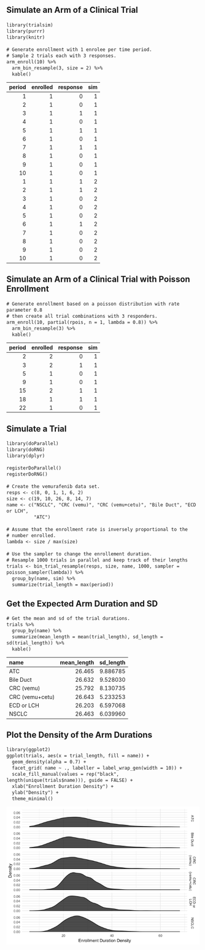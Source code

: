 Simulate an Arm of a Clinical Trial
-----------------------------------

    library(trialsim)
    library(purrr)
    library(knitr)

    # Generate enrollment with 1 enrolee per time period.
    # Sample 2 trials each with 3 responses.
    arm_enroll(10) %>%
      arm_bin_resample(3, size = 2) %>% 
      kable()

<table>
<thead>
<tr class="header">
<th style="text-align: right;">period</th>
<th style="text-align: right;">enrolled</th>
<th style="text-align: right;">response</th>
<th style="text-align: right;">sim</th>
</tr>
</thead>
<tbody>
<tr class="odd">
<td style="text-align: right;">1</td>
<td style="text-align: right;">1</td>
<td style="text-align: right;">0</td>
<td style="text-align: right;">1</td>
</tr>
<tr class="even">
<td style="text-align: right;">2</td>
<td style="text-align: right;">1</td>
<td style="text-align: right;">0</td>
<td style="text-align: right;">1</td>
</tr>
<tr class="odd">
<td style="text-align: right;">3</td>
<td style="text-align: right;">1</td>
<td style="text-align: right;">1</td>
<td style="text-align: right;">1</td>
</tr>
<tr class="even">
<td style="text-align: right;">4</td>
<td style="text-align: right;">1</td>
<td style="text-align: right;">0</td>
<td style="text-align: right;">1</td>
</tr>
<tr class="odd">
<td style="text-align: right;">5</td>
<td style="text-align: right;">1</td>
<td style="text-align: right;">1</td>
<td style="text-align: right;">1</td>
</tr>
<tr class="even">
<td style="text-align: right;">6</td>
<td style="text-align: right;">1</td>
<td style="text-align: right;">0</td>
<td style="text-align: right;">1</td>
</tr>
<tr class="odd">
<td style="text-align: right;">7</td>
<td style="text-align: right;">1</td>
<td style="text-align: right;">1</td>
<td style="text-align: right;">1</td>
</tr>
<tr class="even">
<td style="text-align: right;">8</td>
<td style="text-align: right;">1</td>
<td style="text-align: right;">0</td>
<td style="text-align: right;">1</td>
</tr>
<tr class="odd">
<td style="text-align: right;">9</td>
<td style="text-align: right;">1</td>
<td style="text-align: right;">0</td>
<td style="text-align: right;">1</td>
</tr>
<tr class="even">
<td style="text-align: right;">10</td>
<td style="text-align: right;">1</td>
<td style="text-align: right;">0</td>
<td style="text-align: right;">1</td>
</tr>
<tr class="odd">
<td style="text-align: right;">1</td>
<td style="text-align: right;">1</td>
<td style="text-align: right;">1</td>
<td style="text-align: right;">2</td>
</tr>
<tr class="even">
<td style="text-align: right;">2</td>
<td style="text-align: right;">1</td>
<td style="text-align: right;">1</td>
<td style="text-align: right;">2</td>
</tr>
<tr class="odd">
<td style="text-align: right;">3</td>
<td style="text-align: right;">1</td>
<td style="text-align: right;">0</td>
<td style="text-align: right;">2</td>
</tr>
<tr class="even">
<td style="text-align: right;">4</td>
<td style="text-align: right;">1</td>
<td style="text-align: right;">0</td>
<td style="text-align: right;">2</td>
</tr>
<tr class="odd">
<td style="text-align: right;">5</td>
<td style="text-align: right;">1</td>
<td style="text-align: right;">0</td>
<td style="text-align: right;">2</td>
</tr>
<tr class="even">
<td style="text-align: right;">6</td>
<td style="text-align: right;">1</td>
<td style="text-align: right;">1</td>
<td style="text-align: right;">2</td>
</tr>
<tr class="odd">
<td style="text-align: right;">7</td>
<td style="text-align: right;">1</td>
<td style="text-align: right;">0</td>
<td style="text-align: right;">2</td>
</tr>
<tr class="even">
<td style="text-align: right;">8</td>
<td style="text-align: right;">1</td>
<td style="text-align: right;">0</td>
<td style="text-align: right;">2</td>
</tr>
<tr class="odd">
<td style="text-align: right;">9</td>
<td style="text-align: right;">1</td>
<td style="text-align: right;">0</td>
<td style="text-align: right;">2</td>
</tr>
<tr class="even">
<td style="text-align: right;">10</td>
<td style="text-align: right;">1</td>
<td style="text-align: right;">0</td>
<td style="text-align: right;">2</td>
</tr>
</tbody>
</table>

Simulate an Arm of a Clinical Trial with Poisson Enrollment
-----------------------------------------------------------

    # Generate enrollment based on a poisson distribution with rate parameter 0.8
    # then create all trial combinations with 3 responders.
    arm_enroll(10, partial(rpois, n = 1, lambda = 0.8)) %>%
      arm_bin_resample(3) %>%
      kable()

<table>
<thead>
<tr class="header">
<th style="text-align: right;">period</th>
<th style="text-align: right;">enrolled</th>
<th style="text-align: right;">response</th>
<th style="text-align: right;">sim</th>
</tr>
</thead>
<tbody>
<tr class="odd">
<td style="text-align: right;">2</td>
<td style="text-align: right;">2</td>
<td style="text-align: right;">0</td>
<td style="text-align: right;">1</td>
</tr>
<tr class="even">
<td style="text-align: right;">3</td>
<td style="text-align: right;">2</td>
<td style="text-align: right;">1</td>
<td style="text-align: right;">1</td>
</tr>
<tr class="odd">
<td style="text-align: right;">5</td>
<td style="text-align: right;">1</td>
<td style="text-align: right;">0</td>
<td style="text-align: right;">1</td>
</tr>
<tr class="even">
<td style="text-align: right;">9</td>
<td style="text-align: right;">1</td>
<td style="text-align: right;">0</td>
<td style="text-align: right;">1</td>
</tr>
<tr class="odd">
<td style="text-align: right;">15</td>
<td style="text-align: right;">2</td>
<td style="text-align: right;">1</td>
<td style="text-align: right;">1</td>
</tr>
<tr class="even">
<td style="text-align: right;">18</td>
<td style="text-align: right;">1</td>
<td style="text-align: right;">1</td>
<td style="text-align: right;">1</td>
</tr>
<tr class="odd">
<td style="text-align: right;">22</td>
<td style="text-align: right;">1</td>
<td style="text-align: right;">0</td>
<td style="text-align: right;">1</td>
</tr>
</tbody>
</table>

Simulate a Trial
----------------

    library(doParallel)
    library(doRNG)
    library(dplyr)

    registerDoParallel()
    registerDoRNG()

    # Create the vemurafenib data set.
    resps <- c(8, 0, 1, 1, 6, 2)
    size <- c(19, 10, 26, 8, 14, 7)
    name <- c("NSCLC", "CRC (vemu)", "CRC (vemu+cetu)", "Bile Duct", "ECD or LCH",
              "ATC")

    # Assume that the enrollment rate is inversely proportional to the
    # number enrolled.
    lambda <- size / max(size)

    # Use the sampler to change the enrollement duration.
    # Resample 1000 trials in parallel and keep track of their lengths
    trials <- bin_trial_resample(resps, size, name, 1000, sampler = poisson_sampler(lambda)) %>%
      group_by(name, sim) %>% 
      summarize(trial_length = max(period))

Get the Expected Arm Duration and SD
------------------------------------

    # Get the mean and sd of the trial durations.
    trials %>%
      group_by(name) %>% 
      summarize(mean_length = mean(trial_length), sd_length = sd(trial_length)) %>%
      kable()

<table>
<thead>
<tr class="header">
<th style="text-align: left;">name</th>
<th style="text-align: right;">mean_length</th>
<th style="text-align: right;">sd_length</th>
</tr>
</thead>
<tbody>
<tr class="odd">
<td style="text-align: left;">ATC</td>
<td style="text-align: right;">26.465</td>
<td style="text-align: right;">9.886785</td>
</tr>
<tr class="even">
<td style="text-align: left;">Bile Duct</td>
<td style="text-align: right;">26.632</td>
<td style="text-align: right;">9.528030</td>
</tr>
<tr class="odd">
<td style="text-align: left;">CRC (vemu)</td>
<td style="text-align: right;">25.792</td>
<td style="text-align: right;">8.130735</td>
</tr>
<tr class="even">
<td style="text-align: left;">CRC (vemu+cetu)</td>
<td style="text-align: right;">26.643</td>
<td style="text-align: right;">5.233253</td>
</tr>
<tr class="odd">
<td style="text-align: left;">ECD or LCH</td>
<td style="text-align: right;">26.203</td>
<td style="text-align: right;">6.597068</td>
</tr>
<tr class="even">
<td style="text-align: left;">NSCLC</td>
<td style="text-align: right;">26.463</td>
<td style="text-align: right;">6.039960</td>
</tr>
</tbody>
</table>

Plot the Density of the Arm Durations
-------------------------------------

    library(ggplot2)
    ggplot(trials, aes(x = trial_length, fill = name)) +
      geom_density(alpha = 0.7) +
      facet_grid( name ~ ., labeller = label_wrap_gen(width = 10)) +
      scale_fill_manual(values = rep("black", length(unique(trials$name))), guide = FALSE) +
      xlab("Enrollment Duration Density") +
      ylab("Density") +
      theme_minimal()

![](inst/README/README_files/figure-markdown_strict/unnamed-chunk-5-1.png)
